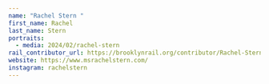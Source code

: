 ```yaml
---
name: "Rachel Stern "
first_name: Rachel
last_name: Stern
portraits:
  - media: 2024/02/rachel-stern
rail_contributor_url: https://brooklynrail.org/contributor/Rachel-Stern
website: https://www.msrachelstern.com/
instagram: rachelstern
---
```

